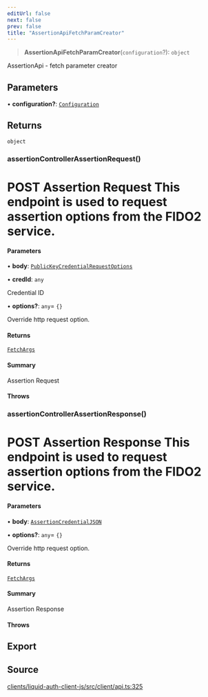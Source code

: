 ```yaml
---
editUrl: false
next: false
prev: false
title: "AssertionApiFetchParamCreator"
---
```


> **AssertionApiFetchParamCreator**(`configuration`?): `object`

AssertionApi - fetch parameter creator

## Parameters

• **configuration?**: [`Configuration`](/reference/typescript/auth/client/classes/configuration/)

## Returns

`object`

### assertionControllerAssertionRequest()

# POST Assertion Request  This endpoint is used to request assertion options from the FIDO2 service.

#### Parameters

• **body**: [`PublicKeyCredentialRequestOptions`](/reference/typescript/auth/client/interfaces/publickeycredentialrequestoptions/)

• **credId**: `any`

Credential ID

• **options?**: `any`= `{}`

Override http request option.

#### Returns

[`FetchArgs`](/reference/typescript/auth/client/interfaces/fetchargs/)

#### Summary

Assertion Request

#### Throws

### assertionControllerAssertionResponse()

# POST Assertion Response  This endpoint is used to request assertion options from the FIDO2 service.

#### Parameters

• **body**: [`AssertionCredentialJSON`](/reference/typescript/auth/client/interfaces/assertioncredentialjson/)

• **options?**: `any`= `{}`

Override http request option.

#### Returns

[`FetchArgs`](/reference/typescript/auth/client/interfaces/fetchargs/)

#### Summary

Assertion Response

#### Throws

## Export

## Source

[clients/liquid-auth-client-js/src/client/api.ts:325](https://github.com/algorandfoundation/liquid-auth/blob/cec82e963bc03c2622fd80036d3c488643177b1a/clients/liquid-auth-client-js/src/client/api.ts#L325)
